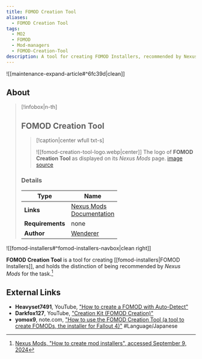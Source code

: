```yaml
---
title: FOMOD Creation Tool
aliases:
  - FOMOD Creation Tool
tags:
  - MO2
  - FOMOD
  - Mod-managers
  - FOMOD-Creation-Tool
description: A tool for creating FOMOD Installers, recommended by Nexus Mods.
---
```


![[maintenance-expand-article#^6fc39d|clean]]

## About

> [!infobox|n-th]
> 
> ## FOMOD Creation Tool
> 
> > [!caption|center wfull txt-s]
> > 
> > ![[fomod-creation-tool-logo.webp|center]]
> > The logo of **FOMOD Creation Tool** as displayed on its _Nexus Mods_ page.
> > [image source](https://staticdelivery.nexusmods.com/mods/1151/images/6821-0-1453893047.jpg)
> 
> ### Details
> 
> | Type | Name |
> | --- | --- |
> | **Links** | [Nexus Mods](https://www.nexusmods.com/fallout4/mods/6821)<br>[Documentation](https://www.nexusmods.com/fallout4/mods/6821?tab=docs) |
> | **Requirements** | none |
> | **Author** | [Wenderer](https://www.nexusmods.com/fallout4/users/10324035) |

![[fomod-installers#^fomod-installers-navbox|clean right]]

**FOMOD Creation Tool** is a tool for creating [[fomod-installers|FOMOD Installers]], and holds the distinction of being recommended by _Nexus Mods_ for the task.[^1]

## External Links

- **Heavyset7491**, YouTube, ["How to create a FOMOD with Auto-Detect"](https://youtu.be/uBKZSpuhQAE?si=t8zLOz-UnpV1PmOb)
- **Darkfox127**, YouTube, ["Creation Kit \(FOMOD Creation\)"](https://www.youtube.com/watch?v=rr79YmimJW0)
- **yomox9**, note.com, ["How to use the FOMOD Creation Tool \(a tool to create FOMODs, the installer for Fallout 4\)"](https://note.com/yomox9/n/n817102e74b1e) #Language/Japanese

[^1]: [Nexus Mods, "How to create mod installers", accessed September 9, 2024](https://wiki.nexusmods.com/index.php/How_to_create_mod_installers)